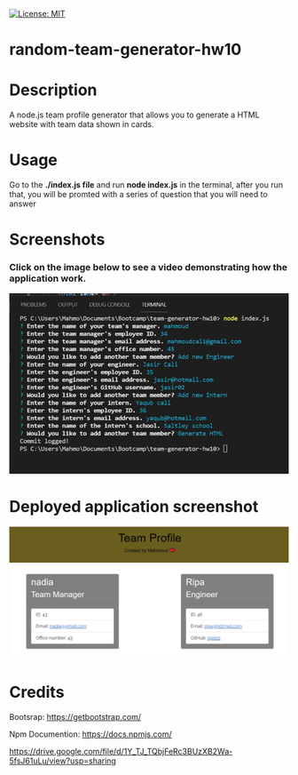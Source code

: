 [![License: MIT](https://img.shields.io/badge/License-MIT-yellow.svg)](https://opensource.org/licenses/MIT)


# random-team-generator-hw10 
# Description
A node.js team profile generator that allows you to generate a HTML website with team data shown in cards.
# Usage
Go to the **./index.js file** and run **node index.js** in the terminal,
after you run that, you will be promted with a series of question that you will need to answer
# Screenshots
### Click on the image below to see a video demonstrating how the application work.


[![](images/screeenshot.JPG)](https://drive.google.com/file/d/1Y_TJ_TQbjFeRc3BUzXB2Wa-5fsJ61uLu/view?usp=sharing)

# Deployed application screenshot
![](images/deployed-screenshot.JPG)

# Credits
Bootsrap: https://getbootstrap.com/

Npm Documention: https://docs.npmjs.com/

https://drive.google.com/file/d/1Y_TJ_TQbjFeRc3BUzXB2Wa-5fsJ61uLu/view?usp=sharing


